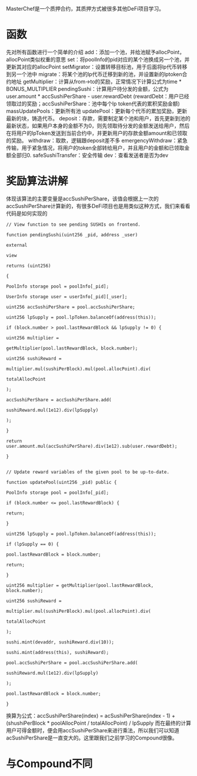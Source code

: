 MasterChef是一个质押合约，其质押方式被很多其他DeFi项目学习。

# 函数
先对所有函数进行一个简单的介绍
add：添加一个池，并给池赋予allocPoint，allocPoint类似权重的意思
set：将poolInfo的pid对应的某个池换成另一个池，并更新其对应的allocPoint
setMigrator：设置转移目标池，用于后面将lp代币转移到另一个池中
migrate：将某个池的lp代币迁移到新的池，并设置新的lptoken合约地址
getMultiplier：计算从from->to的奖励，正常情况下计算公式为time * BONUS_MULTIPLIER
pendingSushi：计算用户待分发的金额，公式为user.amount * accSushiPerShare - user.rewardDebt (rewardDebt：用户已经领取过的奖励；accSushiPerShare：池中每个lp token代表的累积奖励金额)
massUpdatePools：更新所有池
updatePool：更新每个代币的累加奖励，更新最新的块，铸造代币。
deposit：存款，需要制定某个池和用户，首先更新到池的最新状态，如果用户本身的金额不为0，则先领取待分发的金额发送给用户，然后在将用户的lpToken发送到当前合约中，并更新用户的存款金额amount和已领取的奖励。
withdraw：取款，逻辑跟deposit差不多
emergencyWithdraw：紧急传输，用于紧急情况，将用户的token全部转给用户，并且用户的金额和已领取金额全部归0.
safeSushiTransfer：安全传输
dev：查看发送者是否为dev

# 奖励算法讲解
体现该算法的主要变量是accSushiPerShare，该值会根据上一次的accSushiPerShare计算新的，有很多DeFi项目也是用类似这种方式，我们来看看代码是如何实现的
```
// View function to see pending SUSHIs on frontend.

function pendingSushi(uint256 _pid, address _user)

external

view

returns (uint256)

{

PoolInfo storage pool = poolInfo[_pid];

UserInfo storage user = userInfo[_pid][_user];

uint256 accSushiPerShare = pool.accSushiPerShare;

uint256 lpSupply = pool.lpToken.balanceOf(address(this));

if (block.number > pool.lastRewardBlock && lpSupply != 0) {

uint256 multiplier =

getMultiplier(pool.lastRewardBlock, block.number);

uint256 sushiReward =

multiplier.mul(sushiPerBlock).mul(pool.allocPoint).div(

totalAllocPoint

);

accSushiPerShare = accSushiPerShare.add(

sushiReward.mul(1e12).div(lpSupply)

);

}

return user.amount.mul(accSushiPerShare).div(1e12).sub(user.rewardDebt);

}


// Update reward variables of the given pool to be up-to-date.

function updatePool(uint256 _pid) public {

PoolInfo storage pool = poolInfo[_pid];

if (block.number <= pool.lastRewardBlock) {

return;

}

uint256 lpSupply = pool.lpToken.balanceOf(address(this));

if (lpSupply == 0) {

pool.lastRewardBlock = block.number;

return;

}

uint256 multiplier = getMultiplier(pool.lastRewardBlock, block.number);

uint256 sushiReward =

multiplier.mul(sushiPerBlock).mul(pool.allocPoint).div(

totalAllocPoint

);

sushi.mint(devaddr, sushiReward.div(10));

sushi.mint(address(this), sushiReward);

pool.accSushiPerShare = pool.accSushiPerShare.add(

sushiReward.mul(1e12).div(lpSupply)

);

pool.lastRewardBlock = block.number;

}
```

换算为公式：accSushiPerShare(index) = acSushiPerShare(index - 1) + (shushiPerBlock * poolAllocPoint / totalAllocPoint) / lpSupply
而在最终的计算用户可得金额时，便会用accSushiPerShare来进行乘法，所以我们可以知道acSushiPerShare是一直变大的。这里跟我们之前学习的Compound很像。

# 与Compound不同
